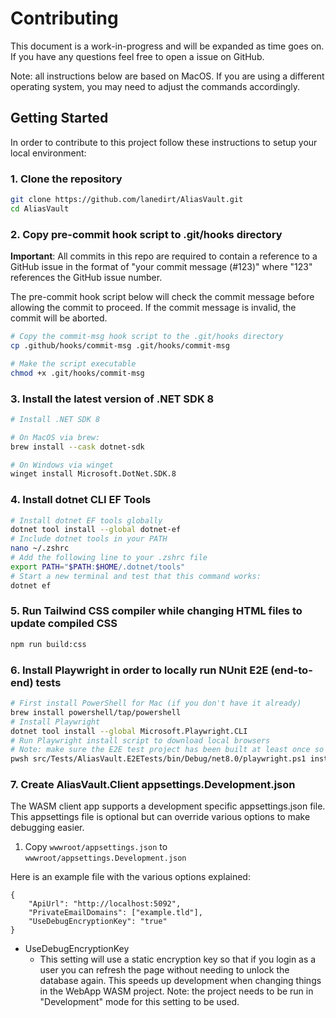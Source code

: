 # Contributing
This document is a work-in-progress and will be expanded as time goes on. If you have any questions feel free to open a issue on GitHub.

Note: all instructions below are based on MacOS. If you are using a different operating system, you may need to adjust the commands accordingly.

## Getting Started
In order to contribute to this project follow these instructions to setup your local environment:

### 1. Clone the repository

```bash
git clone https://github.com/lanedirt/AliasVault.git
cd AliasVault
```

### 2. Copy pre-commit hook script to .git/hooks directory
**Important**: All commits in this repo are required to contain a reference to a GitHub issue in the format of "your commit message (#123)" where "123" references the GitHub issue number.

The pre-commit hook script below will check the commit message before allowing the commit to proceed. If the commit message is invalid, the commit will be aborted.

```bash
# Copy the commit-msg hook script to the .git/hooks directory
cp .github/hooks/commit-msg .git/hooks/commit-msg

# Make the script executable
chmod +x .git/hooks/commit-msg
```

### 3. Install the latest version of .NET SDK 8

```bash
# Install .NET SDK 8

# On MacOS via brew:
brew install --cask dotnet-sdk

# On Windows via winget
winget install Microsoft.DotNet.SDK.8
```

### 4. Install dotnet CLI EF Tools

```bash
# Install dotnet EF tools globally
dotnet tool install --global dotnet-ef
# Include dotnet tools in your PATH
nano ~/.zshrc
# Add the following line to your .zshrc file
export PATH="$PATH:$HOME/.dotnet/tools"
# Start a new terminal and test that this command works:
dotnet ef
```

### 5. Run Tailwind CSS compiler while changing HTML files to update compiled CSS

```bash
npm run build:css
```

### 6. Install Playwright in order to locally run NUnit E2E (end-to-end) tests

```bash
# First install PowerShell for Mac (if you don't have it already)
brew install powershell/tap/powershell
# Install Playwright
dotnet tool install --global Microsoft.Playwright.CLI
# Run Playwright install script to download local browsers
# Note: make sure the E2E test project has been built at least once so the bin dir exists.
pwsh src/Tests/AliasVault.E2ETests/bin/Debug/net8.0/playwright.ps1 install
```

### 7. Create AliasVault.Client appsettings.Development.json
The WASM client app supports a development specific appsettings.json file. This appsettings file is optional but can override various options to make debugging easier.


1. Copy `wwwroot/appsettings.json` to `wwwroot/appsettings.Development.json`

Here is an example file with the various options explained:

```
{
    "ApiUrl": "http://localhost:5092",
    "PrivateEmailDomains": ["example.tld"],
    "UseDebugEncryptionKey": "true"
}
```

- UseDebugEncryptionKey
    - This setting will use a static encryption key so that if you login as a user you can refresh the page without needing to unlock the database again. This speeds up development when changing things in the WebApp WASM project. Note: the project needs to be run in "Development" mode for this setting to be used.

